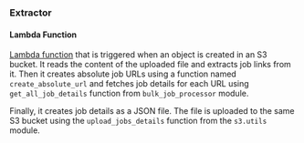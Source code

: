 ### Extractor
#### Lambda Function

[Lambda function](https://aws.amazon.com/lambda/) that is triggered when an object is created in an S3 bucket. 
It reads the content of the uploaded file and extracts job links from it. 
Then it creates absolute job URLs using a function named ``create_absolute_url`` and fetches 
job details for each URL using ``get_all_job_details`` function from ``bulk_job_processor`` 
module. 

Finally, it creates job details as a JSON file.
The file is uploaded to the same S3 bucket using the ``upload_jobs_details`` function from the
``s3.utils`` module.
